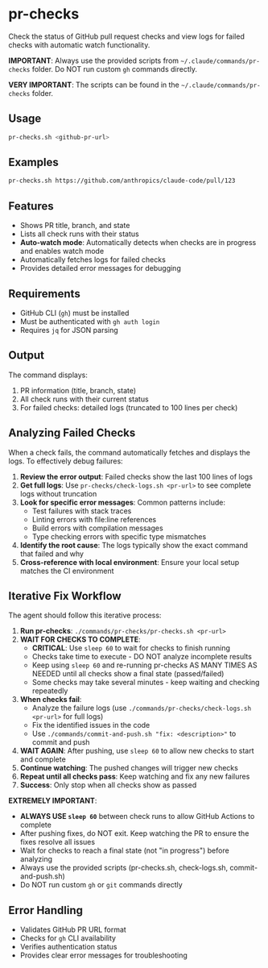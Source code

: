 # pr-checks

Check the status of GitHub pull request checks and view logs for failed checks with automatic watch functionality.

**IMPORTANT**: Always use the provided scripts from `~/.claude/commands/pr-checks` folder. Do NOT run custom `gh` commands directly.

**VERY IMPORTANT**: The scripts can be found in the `~/.claude/commands/pr-checks` folder.

## Usage

```bash
pr-checks.sh <github-pr-url>
```

## Examples

```bash
pr-checks.sh https://github.com/anthropics/claude-code/pull/123
```

## Features

- Shows PR title, branch, and state
- Lists all check runs with their status
- **Auto-watch mode**: Automatically detects when checks are in progress and enables watch mode
- Automatically fetches logs for failed checks
- Provides detailed error messages for debugging

## Requirements

- GitHub CLI (`gh`) must be installed
- Must be authenticated with `gh auth login`
- Requires `jq` for JSON parsing

## Output

The command displays:
1. PR information (title, branch, state)
2. All check runs with their current status
3. For failed checks: detailed logs (truncated to 100 lines per check)

## Analyzing Failed Checks

When a check fails, the command automatically fetches and displays the logs. To effectively debug failures:

1. **Review the error output**: Failed checks show the last 100 lines of logs
2. **Get full logs**: Use `pr-checks/check-logs.sh <pr-url>` to see complete logs without truncation
3. **Look for specific error messages**: Common patterns include:
   - Test failures with stack traces
   - Linting errors with file:line references
   - Build errors with compilation messages
   - Type checking errors with specific type mismatches
4. **Identify the root cause**: The logs typically show the exact command that failed and why
5. **Cross-reference with local environment**: Ensure your local setup matches the CI environment

## Iterative Fix Workflow

The agent should follow this iterative process:

1. **Run pr-checks**: `./commands/pr-checks/pr-checks.sh <pr-url>`
2. **WAIT FOR CHECKS TO COMPLETE**: 
   - **CRITICAL**: Use `sleep 60` to wait for checks to finish running
   - Checks take time to execute - DO NOT analyze incomplete results
   - Keep using `sleep 60` and re-running pr-checks AS MANY TIMES AS NEEDED until all checks show a final state (passed/failed)
   - Some checks may take several minutes - keep waiting and checking repeatedly
3. **When checks fail**:
   - Analyze the failure logs (use `./commands/pr-checks/check-logs.sh <pr-url>` for full logs)
   - Fix the identified issues in the code
   - Use `./commands/commit-and-push.sh "fix: <description>"` to commit and push
4. **WAIT AGAIN**: After pushing, use `sleep 60` to allow new checks to start and complete
5. **Continue watching**: The pushed changes will trigger new checks
6. **Repeat until all checks pass**: Keep watching and fix any new failures
7. **Success**: Only stop when all checks show as passed

**EXTREMELY IMPORTANT**: 
- **ALWAYS USE `sleep 60`** between check runs to allow GitHub Actions to complete
- After pushing fixes, do NOT exit. Keep watching the PR to ensure the fixes resolve all issues
- Wait for checks to reach a final state (not "in progress") before analyzing
- Always use the provided scripts (pr-checks.sh, check-logs.sh, commit-and-push.sh)
- Do NOT run custom `gh` or `git` commands directly

## Error Handling

- Validates GitHub PR URL format
- Checks for `gh` CLI availability
- Verifies authentication status
- Provides clear error messages for troubleshooting
